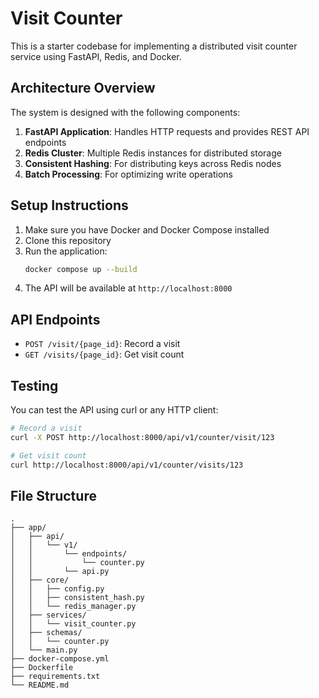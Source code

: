 # Visit Counter

This is a starter codebase for implementing a distributed visit counter service using FastAPI, Redis, and Docker.

## Architecture Overview

The system is designed with the following components:

1. **FastAPI Application**: Handles HTTP requests and provides REST API endpoints
2. **Redis Cluster**: Multiple Redis instances for distributed storage
3. **Consistent Hashing**: For distributing keys across Redis nodes
4. **Batch Processing**: For optimizing write operations

## Setup Instructions

1. Make sure you have Docker and Docker Compose installed
2. Clone this repository
3. Run the application:
   ```bash
   docker compose up --build
   ```
4. The API will be available at `http://localhost:8000`

## API Endpoints

- `POST /visit/{page_id}`: Record a visit
- `GET /visits/{page_id}`: Get visit count

## Testing

You can test the API using curl or any HTTP client:

```bash
# Record a visit
curl -X POST http://localhost:8000/api/v1/counter/visit/123

# Get visit count
curl http://localhost:8000/api/v1/counter/visits/123
```

## File Structure

```
.
├── app/
│   ├── api/
│   │   └── v1/
│   │       └── endpoints/
│   │           └── counter.py
│   │       └── api.py
│   ├── core/
│   │   ├── config.py
│   │   ├── consistent_hash.py
│   │   └── redis_manager.py
│   ├── services/
│   │   └── visit_counter.py
│   ├── schemas/
│   │   └── counter.py
│   └── main.py
├── docker-compose.yml
├── Dockerfile
├── requirements.txt
└── README.md
``` 
